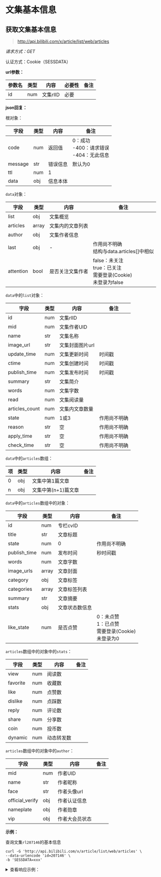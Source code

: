 # 文集基本信息

## 获取文集基本信息

> http://api.bilibili.com/x/article/list/web/articles

*请求方式：GET*

认证方式：Cookie（SESSDATA）

**url参数：**

| 参数名 | 类型 | 内容     | 必要性 | 备注 |
| ------ | ---- | -------- | ------ | ---- |
| id     | num  | 文集rlID | 必要   |      |

**json回复：**

根对象：

| 字段    | 类型 | 内容     | 备注                                            |
| ------- | ---- | -------- | ----------------------------------------------- |
| code    | num  | 返回值   | 0：成功<br />-400：请求错误<br />-404：无此信息 |
| message | str  | 错误信息 | 默认为0                                         |
| ttl     | num  | 1        |                                                 |
| data    | obj  | 信息本体 |                                                 |

`data`对象：

| 字段      | 类型  | 内容             | 备注                                                         |
| --------- | ----- | ---------------- | ------------------------------------------------------------ |
| list      | obj   | 文集概览         |                                                              |
| articles  | array | 文集内的文章列表 |                                                              |
| author    | obj   | 文集作者信息     |                                                              |
| last      | obj   | -                | 作用尚不明确<br />结构与data.articles[]中相似                |
| attention | bool  | 是否关注文集作者 | false：未关注<br />true：已关注<br />需要登录(Cookie) <br />未登录为false |

`data`中的`list`对象：

| 字段           | 类型 | 内容            | 备注         |
| -------------- | ---- | --------------- | ------------ |
| id             | num  | 文集rlID        |              |
| mid            | num  | 文集作者UID     |              |
| name           | str  | 文集名称        |              |
| image_url      | str  | 文集封面图片url |              |
| update_time    | num  | 文集更新时间    | 时间戳       |
| ctime          | num  | 文集创建时间    | 时间戳       |
| publish_time   | num  | 文集发布时间    | 时间戳       |
| summary        | str  | 文集简介        |              |
| words          | num  | 文集字数        |              |
| read           | num  | 文集阅读量      |              |
| articles_count | num  | 文集内文章数量  |              |
| state          | num  | 1或3            | 作用尚不明确 |
| reason         | str  | 空              | 作用尚不明确 |
| apply_time     | str  | 空              | 作用尚不明确 |
| check_time     | str  | 空              | 作用尚不明确 |

`data`中的`articles`数组：

| 项   | 类型 | 内容                | 备注 |
| ---- | ---- | ------------------- | ---- |
| 0    | obj  | 文集中第1篇文章     |      |
| n    | obj  | 文集中第(n+1)篇文章 |      |

`data`中的`articles`数组中的对象：

| 字段         | 类型  | 内容           | 备注                                                         |
| ------------ | ----- | -------------- | ------------------------------------------------------------ |
| id           | num   | 专栏cvID       |                                                              |
| title        | str   | 文章标题       |                                                              |
| state        | num   | 0              | 作用尚不明确                                                 |
| publish_time | num   | 发布时间       | 秒时间戳                                                     |
| words        | num   | 文章字数       |                                                              |
| image_urls   | array | 文章封面       |                                                              |
| category     | obj   | 文章标签       |                                                              |
| categories   | array | 文章标签列表   |                                                              |
| summary      | str   | 文章摘要       |                                                              |
| stats        | obj   | 文章状态数信息 |                                                              |
| like_state   | num   | 是否点赞       | 0：未点赞<br />1：已点赞<br />需要登录(Cookie) <br />未登录为0 |

`articles`数组中的对象中的`stats`：

| 字段     | 类型 | 内容       | 备注 |
| -------- | ---- | ---------- | ---- |
| view     | num  | 阅读数     |      |
| favorite | num  | 收藏数     |      |
| like     | num  | 点赞数     |      |
| dislike  | num  | 点踩数     |      |
| reply    | num  | 评论数     |      |
| share    | num  | 分享数     |      |
| coin     | num  | 投币数     |      |
| dynamic  | num  | 动态转发数 |      |

`articles`数组中的对象中的`author`：

| 字段            | 类型 | 内容           | 备注 |
| --------------- | ---- | -------------- | ---- |
| mid             | num  | 作者UID        |      |
| name            | str  | 作者昵称       |      |
| face            | str  | 作者头像url    |      |
| official_verify | obj  | 作者认证信息   |      |
| nameplate       | obj  | 作者勋章       |      |
| vip             | obj  | 作者大会员状态 |      |

**示例：**

查询文集`rl207146`的基本信息

```shell
curl -G 'http://api.bilibili.com/x/article/list/web/articles' \
--data-urlencode 'id=207146' \
-b 'SESSDATA=xxx'
```

<details>
<summary>查看响应示例：</summary>

```json
{
    "code": 0, 
    "message": "0", 
    "ttl": 1, 
    "data": {
        "list": {
            "id": 207146, 
            "mid": 293793435, 
            "name": "B站api研究笔记", 
            "image_url": "https://i0.hdslb.com/bfs/article/96d2b3d2a72e6497a011c885ab9245c51507ce18.png", 
            "update_time": 1585036952, 
            "ctime": 1582718126, 
            "publish_time": 1585045493, 
            "summary": "", 
            "words": 8697, 
            "read": 1654, 
            "articles_count": 3, 
            "state": 1, 
            "reason": "", 
            "apply_time": "", 
            "check_time": ""
        }, 
        "articles": [
            {
                "id": 4815593, 
                "title": "【B站API】api研究笔记ep1-视频基本信息", 
                "state": 0, 
                "publish_time": 1582643908, 
                "words": 2906, 
                "image_urls": [
                    "https://i0.hdslb.com/bfs/article/00497c8df7130f22e5b953694b8931a22d32f133.jpg"
                ], 
                "category": {
                    "id": 26, 
                    "parent_id": 17, 
                    "name": "数码"
                }, 
                "categories": [
                    {
                        "id": 17, 
                        "parent_id": 0, 
                        "name": "科技"
                    }, 
                    {
                        "id": 26, 
                        "parent_id": 17, 
                        "name": "数码"
                    }
                ], 
                "summary": "各位小可爱们大家好啊，终于可以结束我长达一年的咕咕了.........在这蝠想联翩的日子里也闲的没事，除了上课就是睡觉，还不如搞点事情哪个猿不想拥有自己的B站爬虫呢（误），当然自制一个B站的综合信息台也是可以的，比如显示粉丝数  获赞数（掉粉警告）于是就萌生了这个研究B站api的想法，以后也会继续不定期分享我的主体思路是利用Chrome中的F12工具进行分析，再用curl进行验证先从视频下手吧qwq我们以av2075941为例network检测下，有各种图片、视频、网页、js。。。。。的传输记录", 
                "stats": {
                    "view": 578, 
                    "favorite": 19, 
                    "like": 26, 
                    "dislike": 0, 
                    "reply": 19, 
                    "share": 6, 
                    "coin": 10, 
                    "dynamic": 0
                }, 
                "like_state": 0
            }, 
            {
                "id": 4820548, 
                "title": "【B站API】api研究笔记ep2-视频其他信息", 
                "state": 0, 
                "publish_time": 1582688189, 
                "words": 4319, 
                "image_urls": [
                    "https://i0.hdslb.com/bfs/article/2416ee72759a5c2c8bba0f10d42e789fc0c0ae2b.jpg"
                ], 
                "category": {
                    "id": 26, 
                    "parent_id": 17, 
                    "name": "数码"
                }, 
                "categories": [
                    {
                        "id": 17, 
                        "parent_id": 0, 
                        "name": "科技"
                    }, 
                    {
                        "id": 26, 
                        "parent_id": 17, 
                        "name": "数码"
                    }
                ], 
                "summary": "大家中午好鸭昨天我们研究了B站api的获取方法和使用方法 这一期我们继续分享另一个从网页中寻找api的方法以及研究视频的其他api接口以av170001为例首先打开视频，在F12的network下的监控中加载页面筛选XHR对象用搜索法的效率较低，不如我们直接进行筛选&观察通过对资源路径的观察可以猜到某些有关的项比如playurl有可能是播放的地址，pagelist可能是分P列表，view不就是昨天研究的『视频基本信息』吗通过继续分析我总结出了以下api这个可以在只想获取简介时应用，而不用处理多余", 
                "stats": {
                    "view": 737, 
                    "favorite": 14, 
                    "like": 18, 
                    "dislike": 0, 
                    "reply": 14, 
                    "share": 1, 
                    "coin": 1, 
                    "dynamic": 0
                }, 
                "like_state": 0
            }, 
            {
                "id": 5263184, 
                "title": "【B站API】api研究笔记Special-AV与BV互转", 
                "state": 0, 
                "publish_time": 1585045493, 
                "words": 1472, 
                "image_urls": [
                    "https://i0.hdslb.com/bfs/article/b520939046899303cfcac1511308eb87ede760d7.jpg"
                ], 
                "category": {
                    "id": 26, 
                    "parent_id": 17, 
                    "name": "数码"
                }, 
                "categories": [
                    {
                        "id": 17, 
                        "parent_id": 0, 
                        "name": "科技"
                    }, 
                    {
                        "id": 26, 
                        "parent_id": 17, 
                        "name": "数码"
                    }
                ], 
                "summary": "昨天视频新编号BV上线了，所有视频的编号默认都变成了BVxxx，不再是avxxx，兼容在链接和搜索中输入av号，评论区和动态av和bv都可以一键传送显然日益增长的投稿量对于编号是个问题，int是有上限的，但一串“乱码”缺少了灵魂，还会让我们想到磁力链接或者熊掌盘的链接（手动狗头）看到av170001，我会想到“法克儿~~”，但看到BV17x411w7KC，我？？？？？其实av号并没有消失，只不过它已经隐藏于大众的视野里了，av和bv本质上是可以双向转换的方法一（电脑版推荐）：打开一个视频，会发现", 
                "stats": {
                    "view": 343, 
                    "favorite": 9, 
                    "like": 13, 
                    "dislike": 0, 
                    "reply": 9, 
                    "share": 0, 
                    "coin": 2, 
                    "dynamic": 0
                }, 
                "like_state": 0
            }
        ], 
        "author": {
            "mid": 293793435, 
            "name": "社会易姐QwQ", 
            "face": "http://i1.hdslb.com/bfs/face/aebb2639a0d47f2ce1fec0631f412eaf53d4a0be.jpg", 
            "pendant": {
                "pid": 0, 
                "name": "", 
                "image": "", 
                "expire": 0
            }, 
            "official_verify": {
                "type": -1, 
                "desc": ""
            }, 
            "nameplate": {
                "nid": 4, 
                "name": "青铜殿堂", 
                "image": "http://i1.hdslb.com/bfs/face/2879cd5fb8518f7c6da75887994c1b2a7fe670bd.png", 
                "image_small": "http://i1.hdslb.com/bfs/face/6707c120e00a3445933308fd9b7bd9fad99e9ec4.png", 
                "level": "普通勋章", 
                "condition": "单个自制视频总播放数>=1万"
            }, 
            "vip": {
                "type": 2, 
                "status": 1, 
                "due_date": 0, 
                "vip_pay_type": 0, 
                "theme_type": 0, 
                "label": null
            }
        }, 
        "last": {
            "id": 0, 
            "title": "", 
            "state": 0, 
            "publish_time": 0, 
            "words": 0, 
            "image_urls": [ ], 
            "category": {
                "id": 0, 
                "parent_id": 0, 
                "name": ""
            }, 
            "categories": [ ], 
            "summary": ""
        }, 
        "attention": true
    }
}
```

</details>